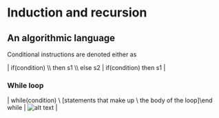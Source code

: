 # Induction and recursion

## An algorithmic language

Conditional instructions are denoted either as

| if(condition) \\\ then s1 \\\ else s2 | if(condition) then s1 |

### While loop

| while(condition) \\ [statements that make up \\ the body of the loop]\\end while | ![alt text]() |
